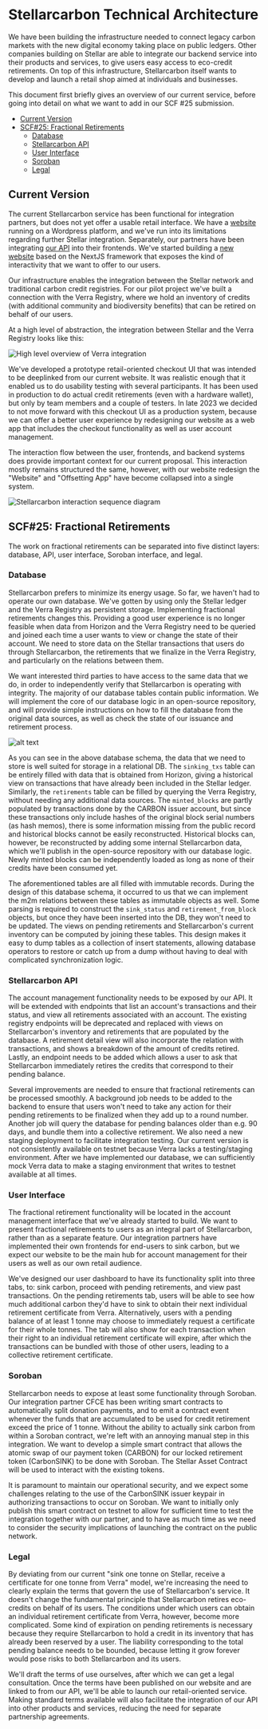 # Stellarcarbon Technical Architecture

We have been building the infrastructure needed to connect legacy carbon markets with the new digital economy taking place on public ledgers. Other companies building on Stellar are able to integrate our backend service into their products and services, to give users easy access to eco-credit retirements. On top of this infrastructure, Stellarcarbon itself wants to develop and launch a retail shop aimed at individuals and businesses.

This document first briefly gives an overview of our current service, before going into detail on what we want to add in our SCF #25 submission.

<!-- TOC start (generated with https://github.com/derlin/bitdowntoc) -->

- [Current Version](#current-version)
- [SCF#25: Fractional Retirements](#scf25-fractional-retirements)
   * [Database](#database)
   * [Stellarcarbon API](#stellarcarbon-api)
   * [User Interface](#user-interface)
   * [Soroban](#soroban)
   * [Legal](#legal)

<!-- TOC end -->

## Current Version

The current Stellarcarbon service has been functional for integration partners, but does not yet offer a usable retail interface. We have a [website](https://www.stellarcarbon.io/) running on a Wordpress platform, and we've run into its limitations regarding further Stellar integration. Separately, our partners have been integrating [our API](https://api-beta.stellarcarbon.io/docs) into their frontends. We've started building a [new website](https://sc-website-eosin.vercel.app) based on the NextJS framework that exposes the kind of interactivity that we want to offer to our users.

Our infrastructure enables the integration between the Stellar network and traditional carbon credit registries. For our pilot project we've built a connection with the Verra Registry, where we hold an inventory of credits (with additional community and biodiversity benefits) that can be retired on behalf of our users.

At a high level of abstraction, the integration between Stellar and the Verra Registry looks like this:

![High level overview of Verra integration](img/stellar-verra-integration.png)

We've developed a prototype retail-oriented checkout UI that was intended to be deeplinked from our current website. It was realistic enough that it enabled us to do usability testing with several participants. It has been used in production to do actual credit retirements (even with a hardware wallet), but only by team members and a couple of testers. In late 2023 we decided to not move forward with this checkout UI as a production system, because we can offer a better user experience by redesigning our website as a web app that includes the checkout functionality as well as user account management.

The interaction flow between the user, frontends, and backend systems does provide important context for our current proposal. This interaction mostly remains structured the same, however, with our website redesign the "Website" and "Offsetting App" have become collapsed into a single system.

![Stellarcarbon interaction sequence diagram](<img/Stellarcarbon Offsetting Interaction v2.svg?sanitize=true>)

## SCF#25: Fractional Retirements

The work on fractional retirements can be separated into five distinct layers: database, API, user interface, Soroban interface, and legal.

### Database

Stellarcarbon prefers to minimize its energy usage. So far, we haven't had to operate our own database. We've gotten by using only the Stellar ledger and the Verra Registry as persistent storage. Implementing fractional retirements changes this. Providing a good user experience is no longer feasible when data from Horizon and the Verra Registry need to be queried and joined each time a user wants to view or change the state of their account. We need to store data on the Stellar transactions that users do through Stellarcarbon, the retirements that we finalize in the Verra Registry, and particularly on the relations between them.

We want interested third parties to have access to the same data that we do, in order to independently verify that Stellarcarbon is operating with integrity. The majority of our database tables contain public information. We will implement the core of our database logic in an open-source repository, and will provide simple instructions on how to fill the database from the original data sources, as well as check the state of our issuance and retirement process.

![alt text](img/sc-audit-full-dark.png)

As you can see in the above database schema, the data that we need to store is well suited for storage in a relational DB. The `sinking_txs` table can be entirely filled with data that is obtained from Horizon, giving a historical view on transactions that have already been included in the Stellar ledger. Similarly, the `retirements` table can be filled by querying the Verra Registry, without needing any additional data sources. The `minted_blocks` are partly populated by transactions done by the CARBON issuer account, but since these transactions only include hashes of the original block serial numbers (as hash memos), there is some information missing from the public record and historical blocks cannot be easily reconstructed. Historical blocks can, however, be reconstructed by adding some internal Stellarcarbon data, which we'll publish in the open-source repository with our database logic. Newly minted blocks can be independently loaded as long as none of their credits have been consumed yet.

The aforementioned tables are all filled with immutable records. During the design of this database schema, it occurred to us that we can implement the m2m relations between these tables as immutable objects as well. Some parsing is required to construct the `sink_status` and `retirement_from_block` objects, but once they have been inserted into the DB, they won't need to be updated. The views on pending retirements and Stellarcarbon's current inventory can be computed by joining these tables. This design makes it easy to dump tables as a collection of insert statements, allowing database operators to restore or catch up from a dump without having to deal with complicated synchronization logic.


### Stellarcarbon API

The account management functionality needs to be exposed by our API. It will be extended with endpoints that list an account's transactions and their status, and view all retirements associated with an account. The existing registry endpoints will be deprecated and replaced with views on Stellarcarbon's inventory and retirements that are populated by the database. A retirement detail view will also incorporate the relation with transactions, and shows a breakdown of the amount of credits retired. Lastly, an endpoint needs to be added which allows a user to ask that Stellarcarbon immediately retires the credits that correspond to their pending balance.

Several improvements are needed to ensure that fractional retirements can be processed smoothly. A background job needs to be added to the backend to ensure that users won't need to take any action for their pending retirements to be finalized when they add up to a round number. Another job will query the database for pending balances older than e.g. 90 days, and bundle them into a collective retirement. We also need a new staging deployment to facilitate integration testing. Our current version is not consistently available on testnet because Verra lacks a testing/staging environment. After we have implemented our database, we can sufficiently mock Verra data to make a staging environment that writes to testnet available at all times.


### User Interface

The fractional retirement functionality will be located in the account management interface that we've already started to build. We want to present fractional retirements to users as an integral part of Stellarcarbon, rather than as a separate feature. Our integration partners have implemented their own frontends for end-users to sink carbon, but we expect our website to be the main hub for account management for their users as well as our own retail audience.

We've designed our user dashboard to have its functionality split into three tabs, to: sink carbon, proceed with pending retirements, and view past transactions. On the pending retirements tab, users will be able to see how much additional carbon they'd have to sink to obtain their next individual retirement certificate from Verra. Alternatively, users with a pending balance of at least 1 tonne may choose to immediately request a certificate for their whole tonnes. The tab will also show for each transaction when their right to an individual retirement certificate will expire, after which the transactions can be bundled with those of other users, leading to a collective retirement certificate.


### Soroban

Stellarcarbon needs to expose at least some functionality through Soroban. Our integration partner CFCE has been writing smart contracts to automatically split donation payments, and to emit a contract event whenever the funds that are accumulated to be used for credit retirement exceed the price of 1 tonne. Without the ability to actually sink carbon from within a Soroban contract, we're left with an annoying manual step in this integration. We want to develop a simple smart contract that allows the atomic swap of our payment token (CARBON) for our locked retirement token (CarbonSINK) to be done with Soroban. The Stellar Asset Contract will be used to interact with the existing tokens.

It is paramount to maintain our operational security, and we expect some challenges relating to the use of the CarbonSINK issuer keypair in authorizing transactions to occur on Soroban. We want to initially only publish this smart contract on testnet to allow for sufficient time to test the integration together with our partner, and to have as much time as we need to consider the security implications of launching the contract on the public network.


### Legal

By deviating from our current "sink one tonne on Stellar, receive a certificate for one tonne from Verra" model, we're increasing the need to clearly explain the terms that govern the use of Stellarcarbon's service. It doesn't change the fundamental principle that Stellarcarbon retires eco-credits on behalf of its users. The conditions under which users can obtain an individual retirement certificate from Verra, however, become more complicated. Some kind of expiration on pending retirements is necessary because they require Stellarcarbon to hold a credit in its inventory that has already been reserved by a user. The liability corresponding to the total pending balance needs to be bounded, because letting it grow forever would pose risks to both Stellarcarbon and its users.

We'll draft the terms of use ourselves, after which we can get a legal consultation. Once the terms have been published on our website and are linked to from our API, we'll be able to launch our retail-oriented service. Making standard terms available will also facilitate the integration of our API into other products and services, reducing the need for separate partnership agreements.